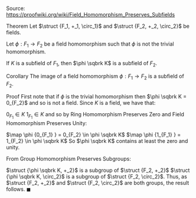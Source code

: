 # 

Source: https://proofwiki.org/wiki/Field_Homomorphism_Preserves_Subfields

Theorem
Let $\struct {F_1, +_1, \circ_1}$ and $\struct {F_2, +_2, \circ_2}$ be fields.

Let $\phi: F_1 \to F_2$ be a field homomorphism such that $\phi$ is not the trivial homomorphism.

If $K$ is a subfield of $F_1$, then $\phi \sqbrk K$ is a subfield of $F_2$.


Corollary
The image of a field homomorphism $\phi: F_1 \to F_2$ is a subfield of $F_2$.


Proof
First note that if $\phi$ is the trivial homomorphism then $\phi \sqbrk K = 0_{F_2}$ and so is not a field.
Since $K$ is a field, we have that:

$0_{F_1} \in K$
$1_{F_1} \in K$
and so by Ring Homomorphism Preserves Zero and Field Homomorphism Preserves Unity:

$\map \phi {0_{F_1} } = 0_{F_2} \in \phi \sqbrk K$
$\map \phi {1_{F_1} } = 1_{F_2} \in \phi \sqbrk K$
So $\phi \sqbrk K$ contains at least the zero and unity.

From Group Homomorphism Preserves Subgroups:

$\struct {\phi \sqbrk K, +_2}$ is a subgroup of $\struct {F_2, +_2}$
$\struct {\phi \sqbrk K, \circ_2}$ is a subgroup of $\struct {F_2, \circ_2}$.
Thus, as $\struct {F_2, +_2}$ and $\struct {F_2, \circ_2}$ are both groups, the result follows.
$\blacksquare$





